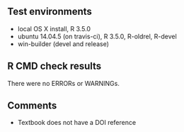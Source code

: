 ## Test environments

* local OS X install, R 3.5.0
* ubuntu 14.04.5 (on travis-ci), R 3.5.0, R-oldrel, R-devel
* win-builder (devel and release)

## R CMD check results

There were no ERRORs or WARNINGs. 

## Comments

* Textbook does not have a DOI reference
